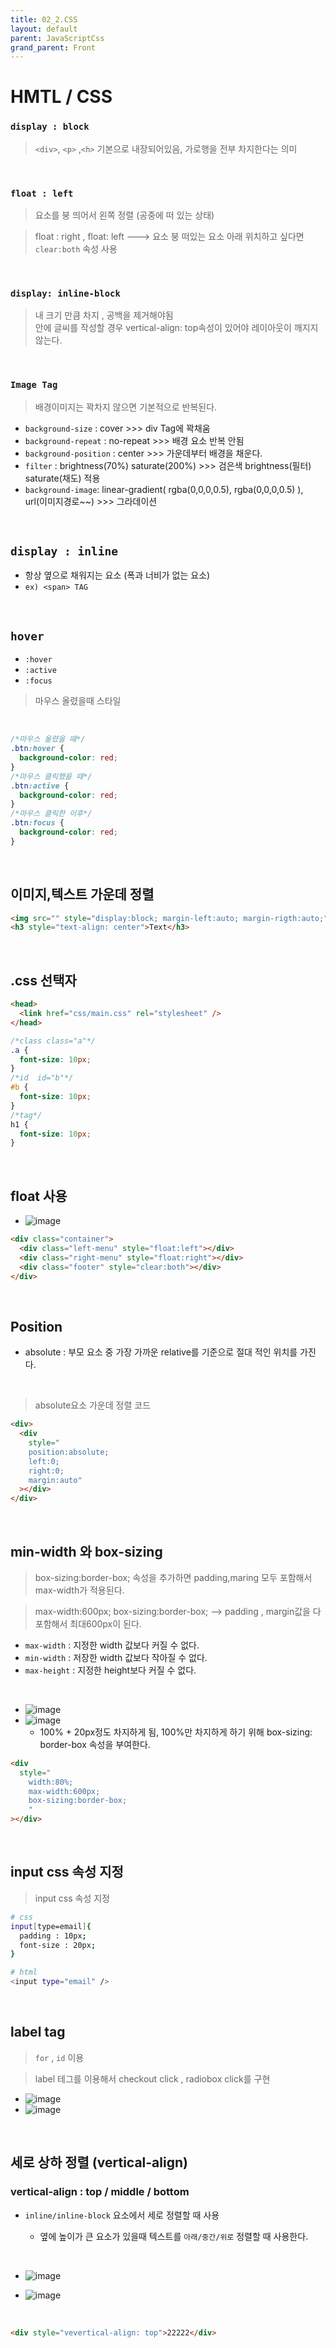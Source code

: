 ```yaml
---
title: 02_2.CSS
layout: default
parent: JavaScriptCss
grand_parent: Front
---
```


# HMTL / CSS

### `display : block`

> `<div>`, `<p>` ,`<h>` 기본으로 내장되어있음, 가로행을 전부 차지한다는 의미

<br />

### `float : left`

> 요소를 붕 띄어서 왼쪽 정렬 (공중에 떠 있는 상태)

> float : right , float: left ---> 요소 붕 떠있는 요소 아래 위치하고 싶다면 `clear:both` 속성 사용

<br />

### `display: inline-block`

> 내 크기 만큼 차지 , 공백을 제거해야됨 <br /> 안에 글씨를 작성할 경우 vertical-align: top속성이 있어야 레이아웃이 깨지지 않는다.

<br />

### `Image Tag`

> 배경이미지는 꽉차지 않으면 기본적으로 반복된다.

- `background-size` : cover >>> div Tag에 꽉채움
- `background-repeat` : no-repeat >>> 배경 요소 반복 안됨
- `background-position` : center >>> 가운데부터 배경을 채운다.
- `filter` : brightness(70%) saturate(200%) >>> 검은색 brightness(필터) saturate(채도) 적용
- `background-image`: linear-gradient( rgba(0,0,0,0.5), rgba(0,0,0,0.5) ), url(이미지경로~~) >>> 그라데이션

<br />

## `display : inline`

- 항상 옆으로 채워지는 요소 (폭과 너비가 없는 요소)
- `ex) <span> TAG`

<br />

## `hover`

- `:hover`
- `:active`
- `:focus`

> 마우스 올렸을때 스타일

<br />

```css
/*마우스 올렸을 때*/
.btn:hover {
  background-color: red;
}
/*마우스 클릭했을 때*/
.btn:active {
  background-color: red;
}
/*마우스 클릭한 이후*/
.btn:focus {
  background-color: red;
}
```

<br />

## 이미지,텍스트 가운데 정렬

```html
<img src="" style="display:block; margin-left:auto; margin-rigth:auto;" />
<h3 style="text-align: center">Text</h3>
```

<br />

## .css 선택자

```html
<head>
  <link href="css/main.css" rel="stylesheet" />
</head>
```

```css
/*class class="a"*/
.a {
  font-size: 10px;
}
/*id  id="b"*/
#b {
  font-size: 10px;
}
/*tag*/
h1 {
  font-size: 10px;
}
```

<br />

## float 사용

- ![image](../../../image/c11.png)

```html
<div class="container">
  <div class="left-menu" style="float:left"></div>
  <div class="right-menu" style="float:right"></div>
  <div class="footer" style="clear:both"></div>
</div>
```

<br />

## Position

- absolute : 부모 요소 중 가장 가까운 relative를 기준으로 절대 적인 위치를 가진다.

<br />

> absolute요소 가운데 정렬 코드

```html
<div>
  <div
    style="
    position:absolute;
    left:0;
    right:0;
    margin:auto"
  ></div>
</div>
```

<br />

## min-width 와 box-sizing

> box-sizing:border-box; 속성을 추가하면 padding,maring 모두 포함해서 max-width가 적용된다.

> max-width:600px; box-sizing:border-box; --> padding , margin값을 다 포함해서 최대600px이 된다.

- `max-width` : 지정한 width 값보다 커질 수 없다.
- `min-width` : 저장한 width 값보다 작아질 수 없다.
- `max-height` : 지정한 height보다 커질 수 없다.

<br />

- ![image](../../../image/c12.png)
- ![image](../../../image/c13.png)
  - 100% + 20px정도 차지하게 됨, 100%만 차지하게 하기 위해 box-sizing: border-box 속성을 부여한다.

```html
<div
  style="
    width:80%;
    max-width:600px;
    box-sizing:border-box;
    "
></div>
```

<br />

## input css 속성 지정

> input css 속성 지정

```bash
# css
input[type=email]{
  padding : 10px;
  font-size : 20px;
}

# html
<input type="email" />
```

<br />

## label tag

> `for` , `id` 이용

> label 테그를 이용해서 checkout click , radiobox click를 구현

- ![image](../../../image/c14.png)
- ![image](../../../image/c15.png)

<br />

## 세로 상하 정렬 (vertical-align)

### vertical-align : top / middle / bottom

- `inline/inline-block` 요소에서 세로 정렬할 때 사용

  - 옆에 높이가 큰 요소가 있을때 텍스트를 `아래/중간/위로` 정렬할 때 사용한다.

<br />

- ![image](../../../image/c16.png)
- ![image](../../../image/c17.png)

  <br />

```html
<div style="vevertical-align: top">22222</div>
```
